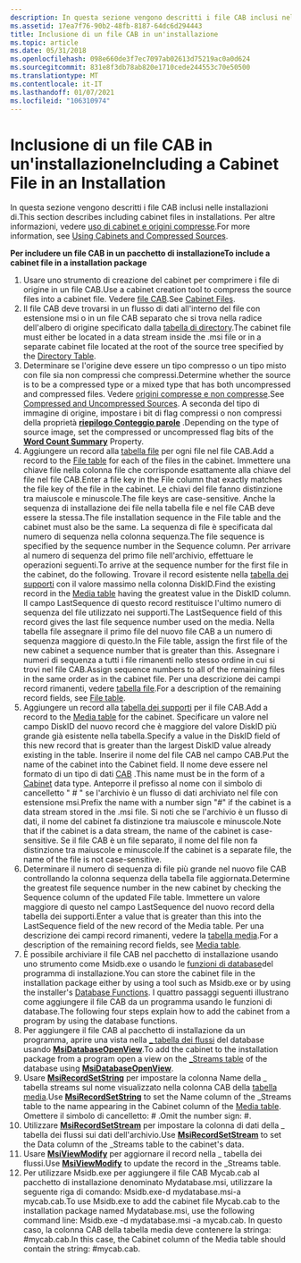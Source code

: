```yaml
---
description: In questa sezione vengono descritti i file CAB inclusi nelle installazioni di. Per altre informazioni, vedere uso di cabinet e origini compresse.
ms.assetid: 17ea7f76-90b2-48fb-8187-64dc6d294443
title: Inclusione di un file CAB in un'installazione
ms.topic: article
ms.date: 05/31/2018
ms.openlocfilehash: 098e660de3f7ec7097ab02613d75219ac0a0d624
ms.sourcegitcommit: 831e8f3db78ab820e1710cede244553c70e50500
ms.translationtype: MT
ms.contentlocale: it-IT
ms.lasthandoff: 01/07/2021
ms.locfileid: "106310974"
---
```

# <a name="including-a-cabinet-file-in-an-installation"></a><span data-ttu-id="bb9a4-104">Inclusione di un file CAB in un'installazione</span><span class="sxs-lookup"><span data-stu-id="bb9a4-104">Including a Cabinet File in an Installation</span></span>

<span data-ttu-id="bb9a4-105">In questa sezione vengono descritti i file CAB inclusi nelle installazioni di.</span><span class="sxs-lookup"><span data-stu-id="bb9a4-105">This section describes including cabinet files in installations.</span></span> <span data-ttu-id="bb9a4-106">Per altre informazioni, vedere [uso di cabinet e origini compresse](using-cabinets-and-compressed-sources.md).</span><span class="sxs-lookup"><span data-stu-id="bb9a4-106">For more information, see [Using Cabinets and Compressed Sources](using-cabinets-and-compressed-sources.md).</span></span>

<span data-ttu-id="bb9a4-107">**Per includere un file CAB in un pacchetto di installazione**</span><span class="sxs-lookup"><span data-stu-id="bb9a4-107">**To include a cabinet file in a installation package**</span></span>

1.  <span data-ttu-id="bb9a4-108">Usare uno strumento di creazione del cabinet per comprimere i file di origine in un file CAB.</span><span class="sxs-lookup"><span data-stu-id="bb9a4-108">Use a cabinet creation tool to compress the source files into a cabinet file.</span></span> <span data-ttu-id="bb9a4-109">Vedere [file CAB](cabinet-files.md).</span><span class="sxs-lookup"><span data-stu-id="bb9a4-109">See [Cabinet Files](cabinet-files.md).</span></span>
2.  <span data-ttu-id="bb9a4-110">Il file CAB deve trovarsi in un flusso di dati all'interno del file con estensione msi o in un file CAB separato che si trova nella radice dell'albero di origine specificato dalla [tabella di directory](directory-table.md).</span><span class="sxs-lookup"><span data-stu-id="bb9a4-110">The cabinet file must either be located in a data stream inside the .msi file or in a separate cabinet file located at the root of the source tree specified by the [Directory Table](directory-table.md).</span></span>
3.  <span data-ttu-id="bb9a4-111">Determinare se l'origine deve essere un tipo compresso o un tipo misto con file sia non compressi che compressi.</span><span class="sxs-lookup"><span data-stu-id="bb9a4-111">Determine whether the source is to be a compressed type or a mixed type that has both uncompressed and compressed files.</span></span> <span data-ttu-id="bb9a4-112">Vedere [origini compresse e non compresse](compressed-and-uncompressed-sources.md).</span><span class="sxs-lookup"><span data-stu-id="bb9a4-112">See [Compressed and Uncompressed Sources](compressed-and-uncompressed-sources.md).</span></span> <span data-ttu-id="bb9a4-113">A seconda del tipo di immagine di origine, impostare i bit di flag compressi o non compressi della proprietà [**riepilogo Conteggio parole**](word-count-summary.md) .</span><span class="sxs-lookup"><span data-stu-id="bb9a4-113">Depending on the type of source image, set the compressed or uncompressed flag bits of the [**Word Count Summary**](word-count-summary.md) Property.</span></span>
4.  <span data-ttu-id="bb9a4-114">Aggiungere un record alla [tabella file](file-table.md) per ogni file nel file CAB.</span><span class="sxs-lookup"><span data-stu-id="bb9a4-114">Add a record to the [File table](file-table.md) for each of the files in the cabinet.</span></span> <span data-ttu-id="bb9a4-115">Immettere una chiave file nella colonna file che corrisponde esattamente alla chiave del file nel file CAB.</span><span class="sxs-lookup"><span data-stu-id="bb9a4-115">Enter a file key in the File column that exactly matches the file key of the file in the cabinet.</span></span> <span data-ttu-id="bb9a4-116">Le chiavi del file fanno distinzione tra maiuscole e minuscole.</span><span class="sxs-lookup"><span data-stu-id="bb9a4-116">The file keys are case-sensitive.</span></span> <span data-ttu-id="bb9a4-117">Anche la sequenza di installazione dei file nella tabella file e nel file CAB deve essere la stessa.</span><span class="sxs-lookup"><span data-stu-id="bb9a4-117">The file installation sequence in the File table and the cabinet must also be the same.</span></span> <span data-ttu-id="bb9a4-118">La sequenza di file è specificata dal numero di sequenza nella colonna sequenza.</span><span class="sxs-lookup"><span data-stu-id="bb9a4-118">The file sequence is specified by the sequence number in the Sequence column.</span></span> <span data-ttu-id="bb9a4-119">Per arrivare al numero di sequenza del primo file nell'archivio, effettuare le operazioni seguenti.</span><span class="sxs-lookup"><span data-stu-id="bb9a4-119">To arrive at the sequence number for the first file in the cabinet, do the following.</span></span> <span data-ttu-id="bb9a4-120">Trovare il record esistente nella [tabella dei supporti](media-table.md) con il valore massimo nella colonna DiskID.</span><span class="sxs-lookup"><span data-stu-id="bb9a4-120">Find the existing record in the [Media table](media-table.md) having the greatest value in the DiskID column.</span></span> <span data-ttu-id="bb9a4-121">Il campo LastSequence di questo record restituisce l'ultimo numero di sequenza del file utilizzato nei supporti.</span><span class="sxs-lookup"><span data-stu-id="bb9a4-121">The LastSequence field of this record gives the last file sequence number used on the media.</span></span> <span data-ttu-id="bb9a4-122">Nella tabella file assegnare il primo file del nuovo file CAB a un numero di sequenza maggiore di questo.</span><span class="sxs-lookup"><span data-stu-id="bb9a4-122">In the File table, assign the first file of the new cabinet a sequence number that is greater than this.</span></span> <span data-ttu-id="bb9a4-123">Assegnare i numeri di sequenza a tutti i file rimanenti nello stesso ordine in cui si trovi nel file CAB.</span><span class="sxs-lookup"><span data-stu-id="bb9a4-123">Assign sequence numbers to all of the remaining files in the same order as in the cabinet file.</span></span> <span data-ttu-id="bb9a4-124">Per una descrizione dei campi record rimanenti, vedere [tabella file](file-table.md).</span><span class="sxs-lookup"><span data-stu-id="bb9a4-124">For a description of the remaining record fields, see [File table](file-table.md).</span></span>
5.  <span data-ttu-id="bb9a4-125">Aggiungere un record alla [tabella dei supporti](media-table.md) per il file CAB.</span><span class="sxs-lookup"><span data-stu-id="bb9a4-125">Add a record to the [Media table](media-table.md) for the cabinet.</span></span> <span data-ttu-id="bb9a4-126">Specificare un valore nel campo DiskID del nuovo record che è maggiore del valore DiskID più grande già esistente nella tabella.</span><span class="sxs-lookup"><span data-stu-id="bb9a4-126">Specify a value in the DiskID field of this new record that is greater than the largest DiskID value already existing in the table.</span></span> <span data-ttu-id="bb9a4-127">Inserire il nome del file CAB nel campo CAB.</span><span class="sxs-lookup"><span data-stu-id="bb9a4-127">Put the name of the cabinet into the Cabinet field.</span></span> <span data-ttu-id="bb9a4-128">Il nome deve essere nel formato di un tipo di dati [CAB](cabinet.md) .</span><span class="sxs-lookup"><span data-stu-id="bb9a4-128">This name must be in the form of a [Cabinet](cabinet.md) data type.</span></span> <span data-ttu-id="bb9a4-129">Anteporre il prefisso al nome con il simbolo di cancelletto " \# " se l'archivio è un flusso di dati archiviato nel file con estensione msi.</span><span class="sxs-lookup"><span data-stu-id="bb9a4-129">Prefix the name with a number sign "\#" if the cabinet is a data stream stored in the .msi file.</span></span> <span data-ttu-id="bb9a4-130">Si noti che se l'archivio è un flusso di dati, il nome del cabinet fa distinzione tra maiuscole e minuscole.</span><span class="sxs-lookup"><span data-stu-id="bb9a4-130">Note that if the cabinet is a data stream, the name of the cabinet is case-sensitive.</span></span> <span data-ttu-id="bb9a4-131">Se il file CAB è un file separato, il nome del file non fa distinzione tra maiuscole e minuscole.</span><span class="sxs-lookup"><span data-stu-id="bb9a4-131">If the cabinet is a separate file, the name of the file is not case-sensitive.</span></span>
6.  <span data-ttu-id="bb9a4-132">Determinare il numero di sequenza di file più grande nel nuovo file CAB controllando la colonna sequenza della tabella file aggiornata.</span><span class="sxs-lookup"><span data-stu-id="bb9a4-132">Determine the greatest file sequence number in the new cabinet by checking the Sequence column of the updated File table.</span></span> <span data-ttu-id="bb9a4-133">Immettere un valore maggiore di questo nel campo LastSequence del nuovo record della tabella dei supporti.</span><span class="sxs-lookup"><span data-stu-id="bb9a4-133">Enter a value that is greater than this into the LastSequence field of the new record of the Media table.</span></span> <span data-ttu-id="bb9a4-134">Per una descrizione dei campi record rimanenti, vedere la [tabella media](media-table.md).</span><span class="sxs-lookup"><span data-stu-id="bb9a4-134">For a description of the remaining record fields, see [Media table](media-table.md).</span></span>
7.  <span data-ttu-id="bb9a4-135">È possibile archiviare il file CAB nel pacchetto di installazione usando uno strumento come Msidb.exe o usando le [funzioni di database](database-functions.md)del programma di installazione.</span><span class="sxs-lookup"><span data-stu-id="bb9a4-135">You can store the cabinet file in the installation package either by using a tool such as Msidb.exe or by using the installer's [Database Functions](database-functions.md).</span></span> <span data-ttu-id="bb9a4-136">I quattro passaggi seguenti illustrano come aggiungere il file CAB da un programma usando le funzioni di database.</span><span class="sxs-lookup"><span data-stu-id="bb9a4-136">The following four steps explain how to add the cabinet from a program by using the database functions.</span></span>
8.  <span data-ttu-id="bb9a4-137">Per aggiungere il file CAB al pacchetto di installazione da un programma, aprire una vista nella [ \_ tabella dei flussi](-streams-table.md) del database usando [**MsiDatabaseOpenView**](/windows/desktop/api/Msiquery/nf-msiquery-msidatabaseopenviewa).</span><span class="sxs-lookup"><span data-stu-id="bb9a4-137">To add the cabinet to the installation package from a program open a view on the [\_Streams table](-streams-table.md) of the database using [**MsiDatabaseOpenView**](/windows/desktop/api/Msiquery/nf-msiquery-msidatabaseopenviewa).</span></span>
9.  <span data-ttu-id="bb9a4-138">Usare [**MsiRecordSetString**](/windows/desktop/api/Msiquery/nf-msiquery-msirecordsetstringa) per impostare la colonna Name della \_ tabella streams sul nome visualizzato nella colonna CAB della [tabella media](media-table.md).</span><span class="sxs-lookup"><span data-stu-id="bb9a4-138">Use [**MsiRecordSetString**](/windows/desktop/api/Msiquery/nf-msiquery-msirecordsetstringa) to set the Name column of the \_Streams table to the name appearing in the Cabinet column of the [Media table](media-table.md).</span></span> <span data-ttu-id="bb9a4-139">Omettere il simbolo di cancelletto: \# .</span><span class="sxs-lookup"><span data-stu-id="bb9a4-139">Omit the number sign: \#.</span></span>
10. <span data-ttu-id="bb9a4-140">Utilizzare [**MsiRecordSetStream**](/windows/desktop/api/Msiquery/nf-msiquery-msirecordsetstreama) per impostare la colonna di dati della \_ tabella dei flussi sui dati dell'archivio.</span><span class="sxs-lookup"><span data-stu-id="bb9a4-140">Use [**MsiRecordSetStream**](/windows/desktop/api/Msiquery/nf-msiquery-msirecordsetstreama) to set the Data column of the \_Streams table to the cabinet's data.</span></span>
11. <span data-ttu-id="bb9a4-141">Usare [**MsiViewModify**](/windows/desktop/api/Msiquery/nf-msiquery-msiviewmodify) per aggiornare il record nella \_ tabella dei flussi.</span><span class="sxs-lookup"><span data-stu-id="bb9a4-141">Use [**MsiViewModify**](/windows/desktop/api/Msiquery/nf-msiquery-msiviewmodify) to update the record in the \_Streams table.</span></span>
12. <span data-ttu-id="bb9a4-142">Per utilizzare Msidb.exe per aggiungere il file CAB Mycab.cab al pacchetto di installazione denominato Mydatabase.msi, utilizzare la seguente riga di comando: Msidb.exe-d mydatabase.msi-a mycab.cab.</span><span class="sxs-lookup"><span data-stu-id="bb9a4-142">To use Msidb.exe to add the cabinet file Mycab.cab to the installation package named Mydatabase.msi, use the following command line: Msidb.exe -d mydatabase.msi -a mycab.cab.</span></span> <span data-ttu-id="bb9a4-143">In questo caso, la colonna CAB della tabella media deve contenere la stringa: \#mycab.cab.</span><span class="sxs-lookup"><span data-stu-id="bb9a4-143">In this case, the Cabinet column of the Media table should contain the string: \#mycab.cab.</span></span>

 

 



